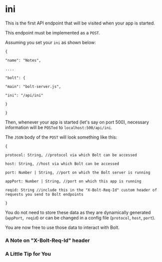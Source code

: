 # ini

This is the first API endpoint that will be visited when your app is started.

This endpoint must be implemented as a `POST`.

Assuming you set your `ini` as shown below:

`{`

`"name": "Notes",`

`....`

`"bolt": {`

`"main": "bolt-server.js",`

`"ini": "/api/ini"`

`}`

`}`

Then, whenever your app is started \(let's say on port 500\), necessary information will be `POSTed` to `localhost:500/api/ini`.

The `JSON` body of the `POST` will look something like this:

`{`

`protocol: String, //protocol via which Bolt can be accessed`

`host: String, //host via which Bolt can be accessed`

`port: Number | String, //port on which the Bolt server is running`

`appPort: Number | String, //port on which this app is running`

`reqid: String //include this in the "X-Bolt-Req-Id" custom header of requests you send to Bolt endpoints`

`}`

You do not need to store these data as they are dynamically generated \(`appPort`,` reqid`\) or can be changed in a config file \(`protocol`, `host`, `port`\).

You are now free to use those data to interact with Bolt.

### A Note on "X-Bolt-Req-Id" header

### A Little Tip for You

